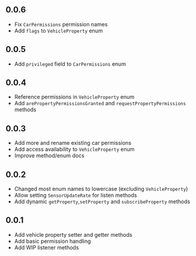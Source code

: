 ## 0.0.6

* Fix `CarPermissions` permission names
* Add `flags` to `VehicleProperty` enum

## 0.0.5

* Add `privileged` field to `CarPermissions` enum

## 0.0.4

* Reference permissions in `VehicleProperty` enum
* Add `arePropertyPermissionsGranted` and `requestPropertyPermissions` methods

## 0.0.3

* Add more and rename existing car permissions
* Add access availability to `VehicleProperty` enum
* Improve method/enum docs

## 0.0.2

* Changed most enum names to lowercase (excluding `VehicleProperty`)
* Allow setting `SensorUpdateRate` for listen methods
* Add dynamic `getProperty`,`setProperty` and `subscribeProperty` methods

## 0.0.1

* Add vehicle property setter and getter methods
* Add basic permission handling
* Add WIP listener methods

